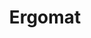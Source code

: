 ---
title: Ergomat
id: "18"
logo: "/v1530089074/logos/c8e1e5d5c9c21d8008d5bd39efda76a0-ergomat.jpg"
link: http://www.ergomat.com
catalogo: ''
meta_keywords: Alfombra ergonomica
meta_description: ''
weight: "12"
menu:
  principal:
    parent: Marcas
    weight: 6

---